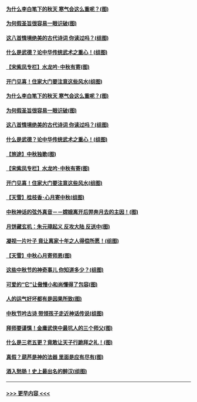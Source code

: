 #### [为什么李白笔下的秋天 寒气会这么重呢？(图)](../pages/p7/905581.md?t=09142144) 
#### [为何假圣旨很容易一眼识破(图)](../pages/p7/906472.md?t=09142144) 
#### [这八首情境绝美的古代诗词 你读过吗？(组图)](../pages/p7/904852.md?t=09142144) 
#### [什么是武德？论中华传统武术之重心！(组图)](../pages/p7/906297.md?t=09142144) 
#### [【宋紫凤专栏】水龙吟･中秋有寄(图)](../pages/p7/907242.md?t=09142144) 
#### [开门见喜！住家大门要注意这些风水(组图)](../pages/p7/887510.md?t=09142144) 
#### [为什么李白笔下的秋天 寒气会这么重呢？(图)](../pages/p7/905581.md?t=09142144) 
#### [为何假圣旨很容易一眼识破(图)](../pages/p7/906472.md?t=09142144) 
#### [这八首情境绝美的古代诗词 你读过吗？(组图)](../pages/p7/904852.md?t=09142144) 
#### [什么是武德？论中华传统武术之重心！(组图)](../pages/p7/906297.md?t=09142144) 
#### [【旅途】中秋独歌(图)](../pages/p7/907261.md?t=09142144) 
#### [【宋紫凤专栏】水龙吟･中秋有寄(图)](../pages/p7/907242.md?t=09142144) 
#### [开门见喜！住家大门要注意这些风水(组图)](../pages/p7/887510.md?t=09142144) 
#### [【天雪】桂枝香･心月寄中秋(组图)](../pages/p7/907083.md?t=09142144) 
#### [中秋神话的弦外真音－－嫦娥离开后羿奔月去的主因！(图)](../pages/p7/906786.md?t=09142144) 
#### [月饼藏玄机：朱元璋起义 反攻大陆 反送中(图)](../pages/p7/906910.md?t=09142144) 
#### [凝视一片叶子 竟让离家十年之人得偿所愿！(组图)](../pages/p7/906191.md?t=09142144) 
#### [【天雪】中秋心月寄师恩(图)](../pages/p7/907075.md?t=09142144) 
#### [这些中秋节的神奇事儿 你知道多少？(组图)](../pages/p7/906789.md?t=09142144) 
#### [可爱的“它”让傲慢小和尚懂得了包容(图)](../pages/p7/906973.md?t=09142144) 
#### [人的运气好坏都有是因果所致(图)](../pages/p7/906555.md?t=09142144) 
#### [中秋节吟古诗 带领孩子走近神话传说(组图)](../pages/p7/906776.md?t=09142144) 
#### [拜师要谨慎！金庸武侠中最坑人的三个师父(图)](../pages/p7/892847.md?t=09142144) 
#### [什么是三老五更？竟敢让天子行跪拜之礼！(图)](../pages/p7/906907.md?t=09142144) 
#### [真假？葫芦是神的法器 里面是应有尽有(图)](../pages/p7/905582.md?t=09142144) 
#### [酒入愁肠！史上最出名的醉汉(组图)](../pages/p7/905435.md?t=09142144) 

----
#### [ >>> 更早内容 <<< ](../indexes/p7-earlier.md)
